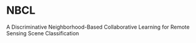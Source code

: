# NBCL
A Discriminative Neighborhood-Based Collaborative Learning for Remote Sensing Scene Classification
